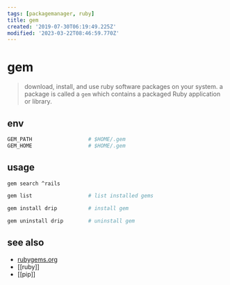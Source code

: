 ```yaml
---
tags: [packagemanager, ruby]
title: gem
created: '2019-07-30T06:19:49.225Z'
modified: '2023-03-22T08:46:59.770Z'
---
```


# gem

> download, install, and use ruby software packages on your system. 
> a package is called a `gem` which contains a packaged Ruby application or library.

## env

```sh
GEM_PATH                  # $HOME/.gem
GEM_HOME                  # $HOME/.gem
```

## usage

```sh
gem search ^rails

gem list                  # list installed gems

gem install drip          # install gem

gem uninstall drip        # uninstall gem
```

## see also

- [rubygems.org](https://rubygems.org/)
- [[ruby]]
- [[pip]]
